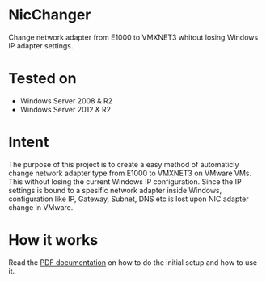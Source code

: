 # NicChanger
Change network adapter from E1000 to VMXNET3 whitout losing Windows IP adapter settings.

# Tested on
+ Windows Server 2008 & R2
+ Windows Server 2012 & R2

# Intent
The purpose of this project is to create a easy method of automaticly change network adapter type from E1000 to VMXNET3 on VMware VMs. This without losing the current Windows IP configuration. Since the IP settings is bound to a spesific network adapter inside Windows, configuration like IP, Gateway, Subnet, DNS etc is lost upon NIC adapter change in VMware.

# How it works
Read the [PDF documentation](https://github.com/fredrik444/NicChanger/blob/master/Setup_NicChanger.pdf) on how to do the initial setup and how to use it.
